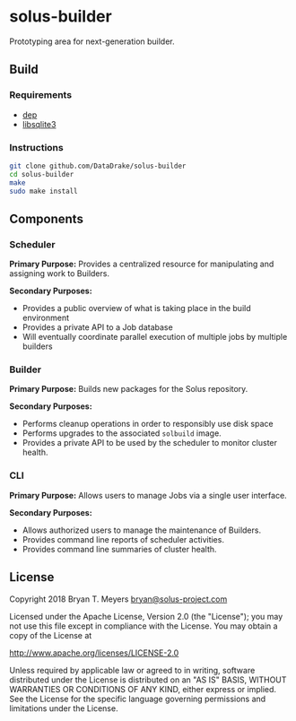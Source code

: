 # solus-builder
Prototyping area for next-generation builder.

## Build

### Requirements

* [dep](https://github.com/golang/dep)
* [libsqlite3](https://www.sqlite.org)

### Instructions

``` bash
git clone github.com/DataDrake/solus-builder
cd solus-builder
make
sudo make install
```

## Components

### Scheduler

**Primary Purpose:** Provides a centralized resource for manipulating and assigning work to Builders.

**Secondary Purposes:**

* Provides a public overview of what is taking place in the build environment
* Provides a private API to a Job database
* Will eventually coordinate parallel execution of multiple jobs by multiple builders

### Builder

**Primary Purpose:** Builds new packages for the Solus repository.

**Secondary Purposes:**

* Performs cleanup operations in order to responsibly use disk space
* Performs upgrades to the associated `solbuild` image.
* Provides a private API to be used by the scheduler to monitor cluster health.

### CLI

**Primary Purpose:** Allows users to manage Jobs via a single user interface.

**Secondary Purposes:**

* Allows authorized users to manage the maintenance of Builders.
* Provides command line reports of scheduler activities.
* Provides command line summaries of cluster health.

## License

Copyright 2018 Bryan T. Meyers <bryan@solus-project.com>

Licensed under the Apache License, Version 2.0 (the "License");
you may not use this file except in compliance with the License.
You may obtain a copy of the License at

http://www.apache.org/licenses/LICENSE-2.0

Unless required by applicable law or agreed to in writing, software
distributed under the License is distributed on an "AS IS" BASIS,
WITHOUT WARRANTIES OR CONDITIONS OF ANY KIND, either express or implied.
See the License for the specific language governing permissions and
limitations under the License.
